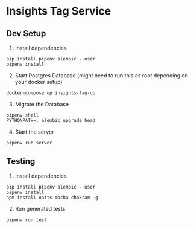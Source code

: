 Insights Tag Service
===========================================

Dev Setup
--------------------
1. Install dependencies
```
pip install pipenv alembic --user
pipenv install
```

2. Start Postgres Database (might need to run this as root depending on your docker setup)
```
docker-compose up insights-tag-db
```

3. Migrate the Database
```
pipenv shell
PYTHONPATH=. alembic upgrade head
```

4. Start the server
```
pipenv run server
```

Testing
--------------------
1. Install dependencies
```
pip install pipenv alembic --user
pipenv install
npm install oatts mocha chakram -g
```

2. Run generated tests
```
pipenv run test
```
